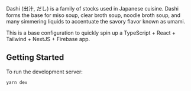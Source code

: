Dashi (出汁, だし) is a family of stocks used in Japanese cuisine. Dashi forms the base for miso soup, clear broth soup, noodle broth soup, and many simmering liquids to accentuate the savory flavor known as umami.

This is a base configuration to quickly spin up a TypeScript + React + Tailwind + NextJS + Firebase app.

## Getting Started

To run the development server:

```
yarn dev
```

